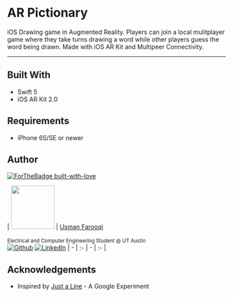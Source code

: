 
# AR Pictionary



iOS Drawing game in Augmented Reality. Players can join a local mulitplayer game where they take turns drawing a word while other players guess the word being drawn. Made with iOS AR Kit and Multipeer Connectivity. 

---

## Built With

* Swift 5
* iOS AR Kit 2.0

## Requirements

* iPhone 6S/SE or newer

## Author

[![ForTheBadge built-with-love](http://ForTheBadge.com/images/badges/built-with-love.svg)](https://GitHub.com/Naereen/) 

| [<img src="https://avatars0.githubusercontent.com/u/22564960?s=460&v=4" width="100px;"/>](http://github.com/usmanhf)   | [Usman Farooqi](http://github.com/usmanhf)<br/><br/><sub>Electrical and Computer Engineering Student @ UT Austin</sub><br/> [![Github][1.1]][1] [![LinkedIn][2.1]][2]
| - | :- | - | :- |

[1.1]: http://i.imgur.com/9I6NRUm.png (github icon without padding)
[2.1]: https://www.kingsfund.org.uk/themes/custom/kingsfund/dist/img/svg/sprite-icon-linkedin.svg (linkedin icon)
[1]: http://www.github.com/usmanhf
[2]: https://www.linkedin.com/in/usmanhf

## Acknowledgements

* Inspired by [Just a Line](https://experiments.withgoogle.com/justaline) - A Google Experiment 
